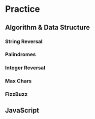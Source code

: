 # Practice

## Algorithm & Data Structure
### String Reversal

### Palindromes

### Integer Reversal

### Max Chars

### FizzBuzz

## JavaScript
